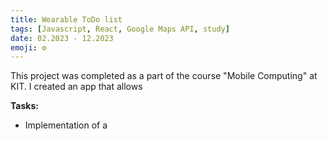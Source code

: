 ```yaml
---
title: Wearable ToDo list
tags: [Javascript, React, Google Maps API, study]
date: 02.2023 - 12.2023
emoji: ⚙️
---
```

This project was completed as a part of the course "Mobile Computing" at KIT. I created an app that allows 

**Tasks:**
- Implementation of a